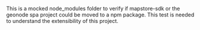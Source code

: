 
This is a mocked node_modules folder to verify if mapstore-sdk or the geonode spa project could be moved to a npm package. This test is needed to understand the extensibility of this project.
